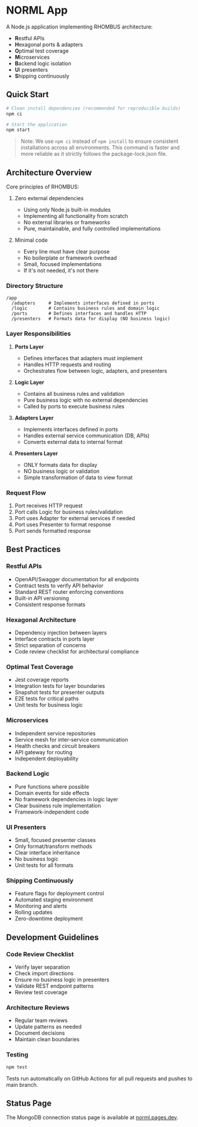 # NORML App

A Node.js application implementing RHOMBUS architecture:
- **R**estful APIs
- **H**exagonal ports & adapters
- **O**ptimal test coverage
- **M**icroservices
- **B**ackend logic isolation
- **U**I presenters
- **S**hipping continuously

## Quick Start

```bash
# Clean install dependencies (recommended for reproducible builds)
npm ci

# Start the application
npm start
```

> Note: We use `npm ci` instead of `npm install` to ensure consistent installations across all environments. This command is faster and more reliable as it strictly follows the package-lock.json file.

## Architecture Overview

Core principles of RHOMBUS:

1. Zero external dependencies
   - Using only Node.js built-in modules
   - Implementing all functionality from scratch
   - No external libraries or frameworks
   - Pure, maintainable, and fully controlled implementations

2. Minimal code
   - Every line must have clear purpose
   - No boilerplate or framework overhead
   - Small, focused implementations
   - If it's not needed, it's not there

### Directory Structure
```
/app
  /adapters     # Implements interfaces defined in ports
  /logic        # Contains business rules and domain logic
  /ports        # Defines interfaces and handles HTTP
  /presenters   # Formats data for display (NO business logic)
```

### Layer Responsibilities

1. **Ports Layer**
   - Defines interfaces that adapters must implement
   - Handles HTTP requests and routing
   - Orchestrates flow between logic, adapters, and presenters

2. **Logic Layer**
   - Contains all business rules and validation
   - Pure business logic with no external dependencies
   - Called by ports to execute business rules

3. **Adapters Layer**
   - Implements interfaces defined in ports
   - Handles external service communication (DB, APIs)
   - Converts external data to internal format

4. **Presenters Layer**
   - ONLY formats data for display
   - NO business logic or validation
   - Simple transformation of data to view format

### Request Flow
1. Port receives HTTP request
2. Port calls Logic for business rules/validation
3. Port uses Adapter for external services if needed
4. Port uses Presenter to format response
5. Port sends formatted response

## Best Practices

### Restful APIs
- OpenAPI/Swagger documentation for all endpoints
- Contract tests to verify API behavior
- Standard REST router enforcing conventions
- Built-in API versioning
- Consistent response formats

### Hexagonal Architecture
- Dependency injection between layers
- Interface contracts in ports layer
- Strict separation of concerns
- Code review checklist for architectural compliance

### Optimal Test Coverage
- Jest coverage reports
- Integration tests for layer boundaries
- Snapshot tests for presenter outputs
- E2E tests for critical paths
- Unit tests for business logic

### Microservices
- Independent service repositories
- Service mesh for inter-service communication
- Health checks and circuit breakers
- API gateway for routing
- Independent deployability

### Backend Logic
- Pure functions where possible
- Domain events for side effects
- No framework dependencies in logic layer
- Clear business rule implementation
- Framework-independent code

### UI Presenters
- Small, focused presenter classes
- Only format/transform methods
- Clear interface inheritance
- No business logic
- Unit tests for all formats

### Shipping Continuously
- Feature flags for deployment control
- Automated staging environment
- Monitoring and alerts
- Rolling updates
- Zero-downtime deployment

## Development Guidelines

### Code Review Checklist
- Verify layer separation
- Check import directions
- Ensure no business logic in presenters
- Validate REST endpoint patterns
- Review test coverage

### Architecture Reviews
- Regular team reviews
- Update patterns as needed
- Document decisions
- Maintain clean boundaries

### Testing
```bash
npm test
```

Tests run automatically on GitHub Actions for all pull requests and pushes to main branch.

## Status Page
The MongoDB connection status page is available at [norml.pages.dev](https://norml.pages.dev).

